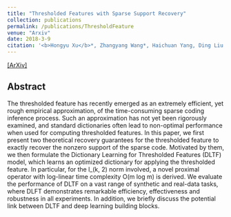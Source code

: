 ```yaml
---
title: "Thresholded Features with Sparse Support Recovery"
collection: publications
permalink: /publications/ThresholdFeature
venue: "Arxiv"
date: 2018-3-9
citation: '<b>Hongyu Xu</b>*, Zhangyang Wang*, Haichuan Yang, Ding Liu and Ji Liu. <i>Arxiv Preprint</i>. <b>Submitted to IEEE Transactions on Circuits and Systems for Video Technology (TCSVT)</b>. (* equal contribution)'
---
```

[[ArXiv]](https://arxiv.org/abs/1804.05515)


## Abstract
The thresholded feature has recently emerged as an extremely efficient, yet rough empirical approximation, of the time-consuming sparse coding inference process. Such an approximation has not yet been rigorously examined, and standard dictionaries often lead to non-optimal performance when used for computing thresholded features. In this paper, we first present two theoretical recovery guarantees for the thresholded feature to exactly recover the nonzero support of the sparse code. Motivated by them, we then formulate the Dictionary Learning for Thresholded Features (DLTF) model, which learns an optimized dictionary for applying the thresholded feature. In particular, for the l_(k, 2) norm involved, a novel proximal operator with log-linear time complexity O(m log m) is derived. We evaluate the performance of DLTF on a vast range of synthetic and real-data tasks, where DLFT demonstrates remarkable efficiency, effectiveness and robustness in all experiments. In addition, we briefly discuss the potential link between DLTF and deep learning building blocks.
